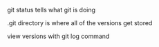git status tells what git is doing

.git directory is where all of the versions get stored

view versions with git log command

